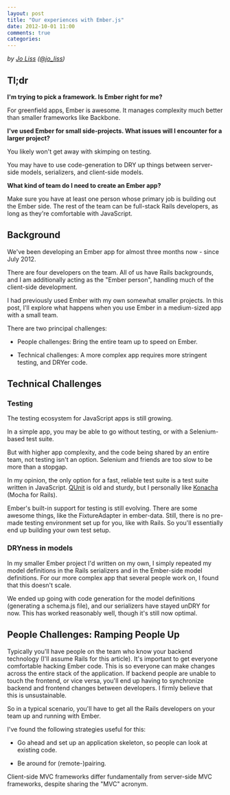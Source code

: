 ```yaml
---
layout: post
title: "Our experiences with Ember.js"
date: 2012-10-01 11:00
comments: true
categories:
---
```


*by [Jo Liss](http://www.solitr.com/blog/) ([@jo_liss](https://twitter.com/jo_liss))*

## Tl;dr

**I'm trying to pick a framework. Is Ember right for me?**

For greenfield apps, Ember is awesome. It manages complexity much better than
smaller frameworks like Backbone.

**I've used Ember for small side-projects. What issues will I encounter for a
larger project?**

You likely won't get away with skimping on testing.

You may have to use code-generation to DRY up things between server-side
models, serializers, and client-side models.

**What kind of team do I need to create an Ember app?**

Make sure you have at least one person whose primary job is building out the
Ember side. The rest of the team can be full-stack Rails developers, as long
as they're comfortable with JavaScript.

## Background

We've been developing an Ember app for almost three months now - since July
2012.

There are four developers on the team. All of us have Rails backgrounds, and I
am additionally acting as the "Ember person", handling much of the client-side
development.

I had previously used Ember with my own somewhat smaller projects. In this
post, I'll explore what happens when you use Ember in a medium-sized app with
a small team.

There are two principal challenges:

* People challenges: Bring the entire team up to speed on Ember.

* Technical challenges: A more complex app requires more stringent testing,
  and DRYer code.

## Technical Challenges

### Testing

The testing ecosystem for JavaScript apps is still growing.

In a simple app, you may be able to go without testing, or with a
Selenium-based test suite.

But with higher app complexity, and the code being shared by an entire team,
not testing isn't an option. Selenium and friends are too slow to be more than
a stopgap.

In my opinion, the only option for a fast, reliable test suite is a test suite
written in JavaScript. [QUnit](http://qunitjs.com/) is old and sturdy, but I
personally like [Konacha](https://github.com/jfirebaugh/konacha) (Mocha for
Rails).

Ember's built-in support for testing is still evolving. There are some awesome
things, like the FixtureAdapter in ember-data. Still, there is no pre-made
testing environment set up for you, like with Rails. So you'll essentially end
up building your own test setup.

### DRYness in models

In my smaller Ember project I'd written on my own, I simply repeated my model
definitions in the Rails serializers and in the Ember-side model definitions.
For our more complex app that several people work on, I found that this
doesn't scale.

We ended up going with code generation for the model definitions (generating a
schema.js file), and our serializers have stayed unDRY for now. This has
worked reasonably well, though it's still now optimal.

## People Challenges: Ramping People Up

Typically you'll have people on the team who know your backend technology
(I'll assume Rails for this article). It's important to get everyone
comfortable hacking Ember code. This is so everyone can make changes across
the entire stack of the application. If backend people are unable to touch the
frontend, or vice versa, you'll end up having to synchronize backend and
frontend changes between developers. I firmly believe that this is
unsustainable.

So in a typical scenario, you'll have to get all the Rails developers on your
team up and running with Ember.

I've found the following strategies useful for this:

* Go ahead and set up an application skeleton, so people can look at existing
  code.

* Be around for (remote-)pairing.

Client-side MVC frameworks differ fundamentally from server-side MVC
frameworks, despite sharing the "MVC" acronym.
